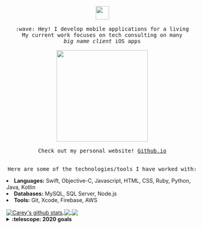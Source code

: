 <p align="center">
  <img src="https://media.giphy.com/media/VgAxPUEkd8ObmCLRp9/giphy.gif" width="35px">
  <br><br>
  <samp>
    :wave: Hey! I develop mobile applications for a living
    <br>My current work focuses on tech consulting on many
      <br><em>big name client</em> iOS apps
    <br><br>
    <img src="https://media.giphy.com/media/d6WWh3Em7kWHu/giphy.gif" width="240px" align="center">
    <br><br>Check out my personal website! <a href="https://cmcgheit.github.io">Github.io</a><br>
    <br><br>Here are some of the technologies/tools I have worked with:<br>
    <ui>
      <li><b>Languages:</b> Swift, Objective-C, Javascript, HTML, CSS, Ruby, Python, Java, Kotlin</li>
      <li><b>Databases:</b> MySQL, SQL Server, Node.js</li>
      <li><b>Tools:</b> Git, Xcode, Firebase, AWS</li>
    </ui>
  </samp>
</p>

<a href="https://github.com/anuraghazra/github-readme-stats">
  <img align="center" src="https://github-readme-stats.anuraghazra1.vercel.app/api?username=cmcgheit&show_icons=true&include_all_commits=true&theme=radical" alt="Carey's github stats" />
</a>  
<a href="https://github.com/anuraghazra/github-readme-stats">
  <img align="center" src="https://github-readme-stats.vercel.app/api/top-langs/?username=cmcgheit&layout=compact&theme=radical" />
</a>

  <img align="center" src="https://github-readme-stats.vercel.app/api/pin/?username=cmcgheit&repo=cmcgheit.github.io&theme=radical" />
</a>

<details>
  <summary><b>:telescope: 2020 goals</b></summary>
  Update all my current app store apps with SwiftUI, release some self taught resources I have been working on that helped me go from self taught programmer to developer with years of experience to the public.
</details>

